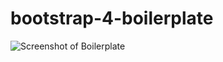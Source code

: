 # bootstrap-4-boilerplate

![Screenshot of Boilerplate](bootstrap-4-boilerplate/screenshots/BrowserSyncIm.png)
